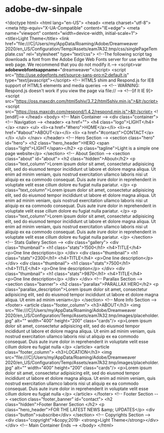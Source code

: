 # adobe-dw-sinpale
&lt;!doctype html> &lt;html lang="en-US"> &lt;head> &lt;meta charset="utf-8"> &lt;meta http-equiv="X-UA-Compatible" content="IE=edge"> &lt;meta name="viewport" content="width=device-width, initial-scale=1"> &lt;title>Light Theme&lt;/title> &lt;link href="file:///C|/Users/my/AppData/Roaming/Adobe/Dreamweaver 2020/en_US/Configuration/Temp/Assets/eam7A32.tmp/css/singlePageTemplate.css" rel="stylesheet" type="text/css"> &lt;!--The following script tag downloads a font from the Adobe Edge Web Fonts server for use within the web page. We recommend that you do not modify it.--> &lt;script>var __adobewebfontsappname__="dreamweaver"&lt;/script> &lt;script src="http://use.edgefonts.net/source-sans-pro:n2:default.js" type="text/javascript">&lt;/script> &lt;!-- HTML5 shim and Respond.js for IE8 support of HTML5 elements and media queries --> &lt;!-- WARNING: Respond.js doesn't work if you view the page via file:// --> &lt;!--[if lt IE 9]>       &lt;script src="https://oss.maxcdn.com/html5shiv/3.7.2/html5shiv.min.js">&lt;/script>       &lt;script src="https://oss.maxcdn.com/respond/1.4.2/respond.min.js">&lt;/script>     &lt;![endif]--> &lt;/head> &lt;body> &lt;!-- Main Container --> &lt;div class="container">    &lt;!-- Navigation -->   &lt;header> &lt;a href="">     &lt;h4 class="logo">LIGHT&lt;/h4>     &lt;/a>     &lt;nav>       &lt;ul>         &lt;li>&lt;a href="#hero">HOME&lt;/a>&lt;/li>         &lt;li>&lt;a href="#about">ABOUT&lt;/a>&lt;/li>         &lt;li> &lt;a href="#contact">CONTACT&lt;/a>&lt;/li>       &lt;/ul>     &lt;/nav>   &lt;/header>   &lt;!-- Hero Section -->   &lt;section class="hero" id="hero">     &lt;h2 class="hero_header">HERO &lt;span class="light">LIGHT&lt;/span>&lt;/h2>     &lt;p class="tagline">Light is a simple one page website&lt;/p>   &lt;/section>   &lt;!-- About Section -->   &lt;section class="about" id="about">     &lt;h2 class="hidden">About&lt;/h2>     &lt;p class="text_column">Lorem ipsum dolor sit amet, consectetur adipisicing elit, sed do eiusmod tempor incididunt ut labore et dolore magna aliqua. Ut enim ad minim veniam, quis nostrud exercitation ullamco laboris nisi ut aliquip ex ea commodo consequat. Duis aute irure dolor in reprehenderit in voluptate velit esse cillum dolore eu fugiat nulla pariatur. &lt;/p>     &lt;p class="text_column">Lorem ipsum dolor sit amet, consectetur adipisicing elit, sed do eiusmod tempor incididunt ut labore et dolore magna aliqua. Ut enim ad minim veniam, quis nostrud exercitation ullamco laboris nisi ut aliquip ex ea commodo consequat. Duis aute irure dolor in reprehenderit in voluptate velit esse cillum dolore eu fugiat nulla pariatur. &lt;/p>     &lt;p class="text_column">Lorem ipsum dolor sit amet, consectetur adipisicing elit, sed do eiusmod tempor incididunt ut labore et dolore magna aliqua. Ut enim ad minim veniam, quis nostrud exercitation ullamco laboris nisi ut aliquip ex ea commodo consequat. Duis aute irure dolor in reprehenderit in voluptate velit esse cillum dolore eu fugiat nulla pariatur. &lt;/p>   &lt;/section>   &lt;!-- Stats Gallery Section -->   &lt;div class="gallery">     &lt;div class="thumbnail">       &lt;h1 class="stats">1500&lt;/h1>       &lt;h4>TITLE&lt;/h4>       &lt;p>One line description&lt;/p>     &lt;/div>     &lt;div class="thumbnail">       &lt;h1 class="stats">2300&lt;/h1>       &lt;h4>TITLE&lt;/h4>       &lt;p>One line description&lt;/p>     &lt;/div>     &lt;div class="thumbnail">       &lt;h1 class="stats">7500&lt;/h1>       &lt;h4>TITLE&lt;/h4>       &lt;p>One line description&lt;/p>     &lt;/div>     &lt;div class="thumbnail">       &lt;h1 class="stats">9870&lt;/h1>       &lt;h4>TITLE&lt;/h4>       &lt;p>One line description&lt;/p>     &lt;/div>   &lt;/div>   &lt;!-- Parallax Section -->   &lt;section class="banner">     &lt;h2 class="parallax">PARALLAX HERO&lt;/h2>     &lt;p class="parallax_description">Lorem ipsum dolor sit amet, consectetur adipisicing elit, sed do eiusmod tempor incididunt ut labore et dolore magna aliqua. Ut enim ad minim veniam&lt;/p>   &lt;/section>   &lt;!-- More Info Section -->   &lt;footer>     &lt;article class="footer_column">       &lt;h3>ABOUT&lt;/h3>       &lt;img src="file:///C|/Users/my/AppData/Roaming/Adobe/Dreamweaver 2020/en_US/Configuration/Temp/Assets/eam7A32.tmp/images/placeholder.jpg" alt="" width="400" height="200" class="cards"/>       &lt;p>Lorem ipsum dolor sit amet, consectetur adipisicing elit, sed do eiusmod tempor incididunt ut labore et dolore magna aliqua. Ut enim ad minim veniam, quis nostrud exercitation ullamco laboris nisi ut aliquip ex ea commodo consequat. Duis aute irure dolor in reprehenderit in voluptate velit esse cillum dolore eu fugiat nulla &lt;/p>     &lt;/article>     &lt;article class="footer_column">       &lt;h3>LOCATION&lt;/h3>       &lt;img src="file:///C|/Users/my/AppData/Roaming/Adobe/Dreamweaver 2020/en_US/Configuration/Temp/Assets/eam7A32.tmp/images/placeholder.jpg" alt="" width="400" height="200" class="cards"/>       &lt;p>Lorem ipsum dolor sit amet, consectetur adipisicing elit, sed do eiusmod tempor incididunt ut labore et dolore magna aliqua. Ut enim ad minim veniam, quis nostrud exercitation ullamco laboris nisi ut aliquip ex ea commodo consequat. Duis aute irure dolor in reprehenderit in voluptate velit esse cillum dolore eu fugiat nulla &lt;/p>     &lt;/article>   &lt;/footer>   &lt;!-- Footer Section -->   &lt;section class="footer_banner" id="contact">     &lt;h2 class="hidden">Footer Banner Section &lt;/h2>     &lt;p class="hero_header">FOR THE LATEST NEWS &amp;amp; UPDATES&lt;/p>     &lt;div class="button">subscribe&lt;/div>   &lt;/section>   &lt;!-- Copyrights Section -->   &lt;div class="copyright">&amp;copy;2019- &lt;strong>Light Theme&lt;/strong>&lt;/div> &lt;/div> &lt;!-- Main Container Ends --> &lt;/body> &lt;/html>
